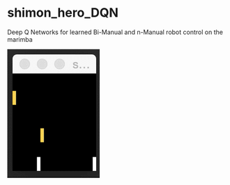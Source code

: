 # shimon_hero_DQN
Deep Q Networks for learned Bi-Manual and n-Manual robot control on the marimba

![Alt text](assets/trained_bi_manual.gif?raw=true "Title")
